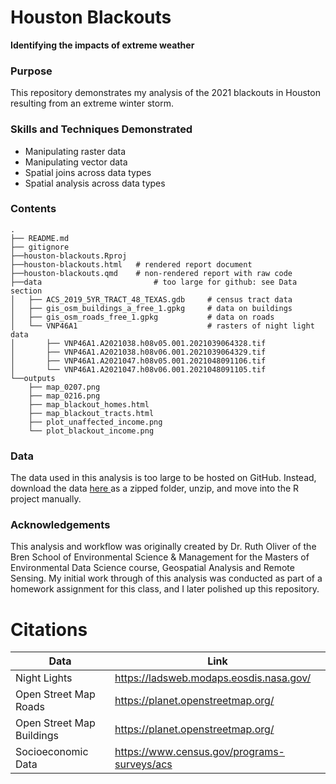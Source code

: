 # Houston Blackouts
**Identifying the impacts of extreme weather**

### Purpose
This repository demonstrates my analysis of the 2021 blackouts in Houston resulting from an extreme winter storm.

### Skills and Techniques Demonstrated
- Manipulating raster data
- Manipulating vector data
- Spatial joins across data types
- Spatial analysis across data types


### Contents
```
.
├── README.md
├── gitignore
├──houston-blackouts.Rproj
├──houston-blackouts.html   # rendered report document
├──houston-blackouts.qmd    # non-rendered report with raw code
├──data                         # too large for github: see Data section
│   ├── ACS_2019_5YR_TRACT_48_TEXAS.gdb     # census tract data
│   ├── gis_osm_buildings_a_free_1.gpkg     # data on buildings
│   ├── gis_osm_roads_free_1.gpkg           # data on roads
│   └── VNP46A1                             # rasters of night light data
│       ├── VNP46A1.A2021038.h08v05.001.2021039064328.tif
│       ├── VNP46A1.A2021038.h08v06.001.2021039064329.tif
│       ├── VNP46A1.A2021047.h08v05.001.2021048091106.tif
│       └── VNP46A1.A2021047.h08v06.001.2021048091105.tif
└──outputs
    ├── map_0207.png
    ├── map_0216.png
    ├── map_blackout_homes.html
    ├── map_blackout_tracts.html
    ├── plot_unaffected_income.png
    └── plot_blackout_income.png

```
### Data
The data used in this analysis is too large to be hosted on GitHub. Instead, download the data  <a href="https://drive.google.com/file/d/1bTk62xwOzBqWmmT791SbYbHxnCdjmBtw/view?usp=drive_link"> here </a> as a zipped folder, unzip, and move into the R project manually.


### Acknowledgements
This analysis and workflow was originally created by Dr. Ruth Oliver of the Bren School of Environmental Science & Management for the Masters of Environmental Data Science course, Geospatial Analysis and Remote Sensing. My initial work through of this analysis was conducted as part of a homework assignment for this class, and I later polished up this repository.

# Citations
| Data | Link |
| -----|  ------|
| Night Lights | https://ladsweb.modaps.eosdis.nasa.gov/|
| Open Street Map Roads | https://planet.openstreetmap.org/ |
| Open Street Map Buildings | https://planet.openstreetmap.org/ |
| Socioeconomic Data | https://www.census.gov/programs-surveys/acs |
